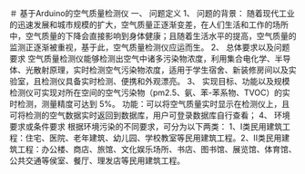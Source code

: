 ＃ 
基于Arduino的空气质量检测仪
一、	问题定义
1、	问题的背景：
随着现代工业的迅速发展和城市规模的扩大，空气质量正逐渐变差，在人们生活和工作的场所中，空气质量的下降会直接影响到身体健康；且随着生活水平的提高，空气质量的监测正逐渐被重视，基于此，空气质量检测仪应运而生。
2、	总体要求以及问题要求
空气质量检测仪能够检测出空气中诸多污染物浓度，利用集合电化学、半导体、光散射原理，实时检测空气污染物浓度，适用于学生宿舍、新装修房间以及实验室，且检测仪具备实时检测、便携和外观漂亮。
3、	实现目标、功能以及规模
检测仪可实现对所在空间的空气污染物（pm2.5、氨、苯-苯系物、TVOC）的实时检测，测量精度可达到 5%。
功能：可以将空气质量实时显示在检测仪上，且可将检测的空气数据实时返回到数据库，用户可登录数据库自行查看；
4、	环境要求或条件要求
根据环境污染的不同要求，可分为以下两类：
1、Ⅰ类民用建筑工程：住宅、医院、老年建筑、幼儿园、学校教室等民用建筑工程。2、Ⅱ类民用建筑工程：办公楼、商店、旅馆、文化娱乐场所、书店、图书馆、展览馆、体育馆、公共交通等侯室、餐厅、理发店等民用建筑工程。
